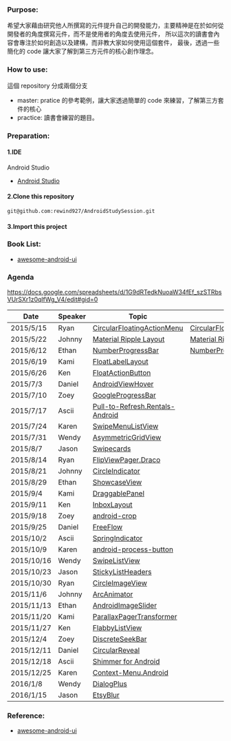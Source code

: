 ### Purpose:
希望大家藉由研究他人所撰寫的元件提升自己的開發能力，主要精神是在於如何從開發者的角度撰寫元件，而不是使用者的角度去使用元件，
所以這次的讀書會內容會專注於如何創造以及建構，而非教大家如何使用這個套件，
最後，透過一些簡化的 code 讓大家了解到第三方元件的核心創作理念。

### How to use:
這個 repository 分成兩個分支
* master: pratice 的參考範例，讓大家透過簡單的 code 來練習，了解第三方套件的核心
* practice: 讀書會練習的題目。

### Preparation:
#### 1.IDE 
Android Studio
* [Android Studio](https://developer.android.com/sdk/index.html)

#### 2.Clone this repository
<pre><code>git@github.com:rewind927/AndroidStudySession.git</pre></code>
#### 3.Import this project

### Book List:
* [awesome-android-ui](https://github.com/wasabeef/awesome-android-ui)

### Agenda
https://docs.google.com/spreadsheets/d/1G9dRTedkNuoaW34fEf_szSTRbsVUrSXr1z0qlfWg_V4/edit#gid=0


Date | Speaker | Topic | Slide |
-----|---------|-------|--------|
2015/5/15|Ryan|[CircularFloatingActionMenu](https://github.com/oguzbilgener/CircularFloatingActionMenu)|[CircularFloatingActionMenu](https://docs.google.com/presentation/d/1l9WslPOaDXufh9w5Sa1OY8ghXioEhtELTYoosKHsTXc/edit?usp=sharing)
2015/5/22|Johnny|[Material Ripple Layout](https://github.com/balysv/material-ripple)|[Material Ripple Layout](https://docs.google.com/presentation/d/1kEzZ6aU3xz3cymKeYtBXYDbuCx_MmXdOgThP6kWSTco/edit?usp=sharing)
2015/6/12|Ethan|[NumberProgressBar](https://github.com/daimajia/NumberProgressBar)|[NumberProgressBar](https://docs.google.com/presentation/d/1KTfT6TdepP0bRzNJZ1EHwytHfKshQHOiQQKfgV39JZM/edit?usp=sharing)
2015/6/19|Kami|[FloatLabelLayout](https://gist.github.com/chrisbanes/11247418)|
2015/6/26|Ken|[FloatActionButton](https://github.com/makovkastar/FloatingActionButton)|
2015/7/3	|Daniel	|[AndroidViewHover](	https://github.com/daimajia/AndroidViewHover)|
2015/7/10	|Zoey	|[GoogleProgressBar](	https://github.com/jpardogo/GoogleProgressBar)|
2015/7/17	|Ascii	|[Pull-to-Refresh.Rentals-Android](	https://github.com/Yalantis/Pull-to-Refresh.Rentals-Android)|
2015/7/24	|Karen	|[SwipeMenuListView](	https://github.com/baoyongzhang/SwipeMenuListView)|
2015/7/31	|Wendy	|[AsymmetricGridView](	https://github.com/felipecsl/AsymmetricGridView)|
2015/8/7	|Jason	|[Swipecards](	https://github.com/Diolor/Swipecards)|
2015/8/14	|Ryan	|[FlipViewPager.Draco](	https://github.com/Yalantis/FlipViewPager.Draco)|
2015/8/21	|Johnny	|[CircleIndicator](	https://github.com/ongakuer/CircleIndicator)|
2015/8/29	|Ethan	|[ShowcaseView](	https://github.com/amlcurran/ShowcaseView)|
2015/9/4	|Kami	|[DraggablePanel](	https://github.com/pedrovgs/DraggablePanel)|
2015/9/11	|Ken	|[InboxLayout](	https://github.com/zhaozhentao/InboxLayout)|
2015/9/18	|Zoey	|[android-crop](	https://github.com/jdamcd/android-crop)|
2015/9/25	|Daniel	|[FreeFlow](	https://github.com/Comcast/FreeFlow)|
2015/10/2	|Ascii	|[SpringIndicator](	https://github.com/chenupt/SpringIndicator)|
2015/10/9	|Karen	|[android-process-button](	https://github.com/dmytrodanylyk/android-process-button)|
2015/10/16	|Wendy	|[SwipeListView](	https://github.com/47deg/android-swipelistview)|
2015/10/23	|Jason	|[StickyListHeaders](	https://github.com/emilsjolander/StickyListHeaders)|
2015/10/30	|Ryan	|[CircleImageView](	https://github.com/hdodenhof/CircleImageView)|
2015/11/6	|Johnny	|[ArcAnimator](	https://github.com/asyl/ArcAnimator)|
2015/11/13	|Ethan	|[AndroidImageSlider](	https://github.com/daimajia/AndroidImageSlider)|
2015/11/20	|Kami	|[ParallaxPagerTransformer](	https://github.com/xgc1986/ParallaxPagerTransformer)|
2015/11/27	|Ken	|[FlabbyListView](	https://github.com/jpardogo/FlabbyListView)|
2015/12/4	|Zoey	|[DiscreteSeekBar](	https://github.com/AnderWeb/discreteSeekBar)|
2015/12/11	|Daniel	|[CircularReveal](	https://github.com/ozodrukh/CircularReveal)|
2015/12/18	|Ascii	|[Shimmer for Android](	https://github.com/facebook/shimmer-android)|
2015/12/25	|Karen	|[Context-Menu.Android](	https://github.com/Yalantis/Context-Menu.Android)|
2016/1/8	|Wendy	|[DialogPlus](	https://github.com/orhanobut/dialogplus)|
2016/1/15	|Jason	|[EtsyBlur](	https://github.com/Manabu-GT/EtsyBlur)|


### Reference:
* [awesome-android-ui](https://github.com/wasabeef/awesome-android-ui)


